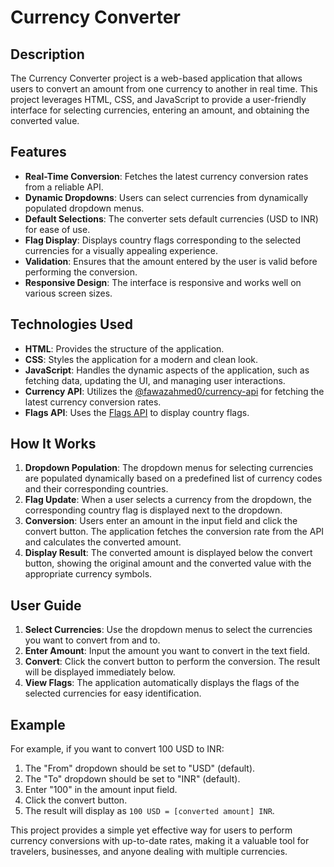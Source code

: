 # Currency Converter

## Description
The Currency Converter project is a web-based application that allows users to convert an amount from one currency to another in real time. This project leverages HTML, CSS, and JavaScript to provide a user-friendly interface for selecting currencies, entering an amount, and obtaining the converted value.

## Features
- **Real-Time Conversion**: Fetches the latest currency conversion rates from a reliable API.
- **Dynamic Dropdowns**: Users can select currencies from dynamically populated dropdown menus.
- **Default Selections**: The converter sets default currencies (USD to INR) for ease of use.
- **Flag Display**: Displays country flags corresponding to the selected currencies for a visually appealing experience.
- **Validation**: Ensures that the amount entered by the user is valid before performing the conversion.
- **Responsive Design**: The interface is responsive and works well on various screen sizes.

## Technologies Used
- **HTML**: Provides the structure of the application.
- **CSS**: Styles the application for a modern and clean look.
- **JavaScript**: Handles the dynamic aspects of the application, such as fetching data, updating the UI, and managing user interactions.
- **Currency API**: Utilizes the [@fawazahmed0/currency-api](https://cdn.jsdelivr.net/npm/@fawazahmed0/currency-api@latest/v1/currencies) for fetching the latest currency conversion rates.
- **Flags API**: Uses the [Flags API](https://flagsapi.com/) to display country flags.

## How It Works
1. **Dropdown Population**: The dropdown menus for selecting currencies are populated dynamically based on a predefined list of currency codes and their corresponding countries.
2. **Flag Update**: When a user selects a currency from the dropdown, the corresponding country flag is displayed next to the dropdown.
3. **Conversion**: Users enter an amount in the input field and click the convert button. The application fetches the conversion rate from the API and calculates the converted amount.
4. **Display Result**: The converted amount is displayed below the convert button, showing the original amount and the converted value with the appropriate currency symbols.

## User Guide
1. **Select Currencies**: Use the dropdown menus to select the currencies you want to convert from and to.
2. **Enter Amount**: Input the amount you want to convert in the text field.
3. **Convert**: Click the convert button to perform the conversion. The result will be displayed immediately below.
4. **View Flags**: The application automatically displays the flags of the selected currencies for easy identification.

## Example
For example, if you want to convert 100 USD to INR:
1. The "From" dropdown should be set to "USD" (default).
2. The "To" dropdown should be set to "INR" (default).
3. Enter "100" in the amount input field.
4. Click the convert button.
5. The result will display as `100 USD = [converted amount] INR`.

This project provides a simple yet effective way for users to perform currency conversions with up-to-date rates, making it a valuable tool for travelers, businesses, and anyone dealing with multiple currencies.
